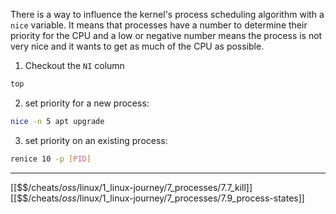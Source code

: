 There is a way to influence the kernel's process scheduling algorithm with a `nice` variable.
It means that processes have a number to determine their priority for the CPU and a low or negative number means the process is not very nice and it wants to get as much of the CPU as possible.

1. Checkout the `NI` column

``` bash
top
```

2. set priority for a new process:

``` bash
nice -n 5 apt upgrade
```

3. set priority on an existing process:

``` bash
renice 10 -p [PID]
```

---
[[$$$/$cheats/$oss/$linux/1_linux-journey/7_processes/7.7_kill]]
[[$$$/$cheats/$oss/$linux/1_linux-journey/7_processes/7.9_process-states]] 